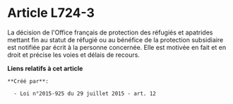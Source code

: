# Article L724-3

La décision de l'Office français de protection des réfugiés et apatrides mettant fin au statut de réfugié ou au bénéfice de
la protection subsidiaire est notifiée par écrit à la personne concernée. Elle est motivée en fait et en droit et précise les
voies et délais de recours.

**Liens relatifs à cet article**

	**Créé par**:

	  - Loi n°2015-925 du 29 juillet 2015 - art. 12
